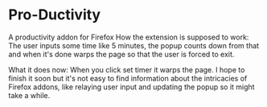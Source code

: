 # Pro-Ductivity
A productivity addon for Firefox
How the extension is supposed to work:
The user inputs some time like 5 minutes, the popup counts down from that and when it's done warps the page so that the user is forced to exit.

What it does now:
When you click set timer it warps the page. I hope to finish it soon but it's not easy to find information about the intricacies of Firefox addons, like relaying user input and updating the popup so it might take a while.
